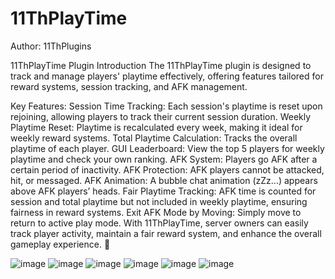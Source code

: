 # 11ThPlayTime
Author: 11ThPlugins

11ThPlayTime Plugin Introduction
The 11ThPlayTime plugin is designed to track and manage players' playtime effectively, offering features tailored for reward systems, session tracking, and AFK management.

Key Features:
Session Time Tracking: Each session's playtime is reset upon rejoining, allowing players to track their current session duration.
Weekly Playtime Reset: Playtime is recalculated every week, making it ideal for weekly reward systems.
Total Playtime Calculation: Tracks the overall playtime of each player.
GUI Leaderboard: View the top 5 players for weekly playtime and check your own ranking.
AFK System: Players go AFK after a certain period of inactivity.
AFK Protection: AFK players cannot be attacked, hit, or messaged.
AFK Animation: A bubble chat animation (zZz...) appears above AFK players’ heads.
Fair Playtime Tracking: AFK time is counted for session and total playtime but not included in weekly playtime, ensuring fairness in reward systems.
Exit AFK Mode by Moving: Simply move to return to active play mode.
With 11ThPlayTime, server owners can easily track player activity, maintain a fair reward system, and enhance the overall gameplay experience. 🚀

![image](https://github.com/user-attachments/assets/045584ac-ec50-4788-b394-fccbd6d674f9)
![image](https://github.com/user-attachments/assets/beec27bd-bfd0-45d4-86ec-49ad692b27c7)
![image](https://github.com/user-attachments/assets/74c3dd92-db6e-4f58-ae12-481213de9231)
![image](https://github.com/user-attachments/assets/3af6dfe9-273d-45ed-803f-e333d9601e51)
![image](https://github.com/user-attachments/assets/bbec9c3f-e4e9-4d44-b3c2-86b956765380)
![image](https://github.com/user-attachments/assets/934f5012-460a-4c78-9313-b04dc49ae23b)
